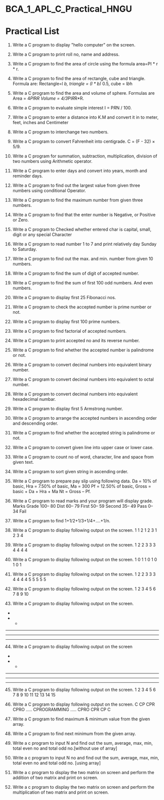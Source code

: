 # BCA_1_APL_C_Practical_HNGU
# Practical List

1. Write a C program to display "hello computer" on the screen.
2. Write a C program to print roll no, name and address.
3. Write a C program to find the area of circle using the formula area=PI * r * r.
4. Write a C program to find the area of rectangle, cube and triangle.
Formula are: Rectangle=l *b, triangle = (I * b)* 0.5, cube = l*b*h
5. Write a C program to find the area and volume of sphere.
Formulas are Area = 4*PI*R*R Volume = 4/3*PI*R*R*R.
6. Write a C program to evaluate simple interest I = P*R*N / 100.
7. Write a C program to enter a distance into K.M and convert it in to meter, feet, inches and
Centimeter
8. Write a C program to interchange two numbers.
9. Write a C program to convert Fahrenheit into centigrade. C = (F - 32) × 5/9.
10. Write a C program for summation, subtraction, multiplication, division of two numbers using
Arithmetic operator.
11. Write a C program to enter days and convert into years, month and reminder days.
12. Write a C program to find out the largest value from given three numbers using conditional
Operator.
13. Write a C program to find the maximum number from given three numbers.
14. Write a C program to find that the enter number is Negative, or Positive or Zero.
15. Write a C program to Checked whether entered char is capital, small, digit or any special
Character
16. Write a C program to read number 1 to 7 and print relatively day Sunday to Saturday.
17. Write a C program to find out the max. and min. number from given 10 numbers.
18. Write a C program to find the sum of digit of accepted number.
19. Write a C program to find the sum of first 100 odd numbers. And even numbers.
20. Write a C program to display first 25 Fibonacci nos.
21. Write a C program to check the accepted number is prime number or not.
22. Write a C program to display first 100 prime numbers.
23. Write a C program to find factorial of accepted numbers.
24. Write a C program to print accepted no and its reverse number.
25. Write a C program to find whether the accepted number is palindrome or not.
26. Write a C program to convert decimal numbers into equivalent binary number.
27. Write a C program to convert decimal numbers into equivalent to octal number.
28. Write a C program to convert decimal numbers into equivalent hexadecimal numbar.
29. Write a C program to display first 5 Armstrong number.
30. Write a C program to arrange the accepted numbers in ascending order and descending order.
31. Write a C program to find whether the accepted string is palindrome or not.
32. Write a C program to convert given line into upper case or lower case.
33. Write a C program to count no of word, character, line and space from given text.
34. Write a C program to sort given string in ascending order.
35. Write a C program to prepare pay slip using following data.
Da = 10% of basic, Hra = 7.50% of basic, Ma = 300
Pf = 12.50% of basic, Gross = basic + Da + Hra + Ma
Nt = Gross – Pf.
36. Write a C program to read marks and your program will display grade.
Marks Grade 100– 80 Dist
60– 79 First
50– 59 Second
35– 49 Pass
0– 34 Fail
37. Write a C program to find 1+1/2+1/3+1/4+....+1/n.
38. Write a C program to display following output on the screen.
1
1 2
1 2 3
1 2 3 4

39. Write a C program to display following output on the screen.
1
2 2
3 3 3
4 4 4 4

40. Write a C program to display following output on the screen.
1
0 1
1 0 1
0 1 0 1
41. Write a C program to display following output on the screen.
1
2 2
3 3 3
4 4 4 4
5 5 5 5 5

42. Write a C program to display following output on the screen.
1
2 3
4 5 6
7 8 9 10

43. Write a C program to display following output on the screen.
*
* *
* * *
* * * *
* * * * *
44. Write a C program to display following output on the screen
*
* *
* * *
* * * *
* * * * *

45. Write a C program to display following output on the screen.
1
2 3
4 5 6
7 8 9 10
11 12 13 14 15

46. Write a C program to display following output on the screen.
C
CP
CPR
CPRO
.....
CPROGRAMMING
.....
CPRO
CPR
CP
C

47. Write a C program to find maximum & minimum value from the given array.
48. Write a C program to find next minimum from the given array.
49. Write a c program to input N and find out the sum, average, max, min, total even no and total
odd no.[without use of array]
50. Write a c program to input N no and find out the sum, average, max, min, total even no and total
odd no. [using array]
51. Write a c program to display the two matrix on screen and perform the addition of two matrix
and print on screen.
52. Write a c program to display the two matrix on screen and perform the multiplication of two
matrix and print on screen.
